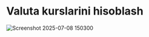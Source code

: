 # Valuta kurslarini hisoblash

![Screenshot 2025-07-08 150300](https://github.com/user-attachments/assets/72c0df27-9633-47f0-865e-a6e6b1ad6fb4)
